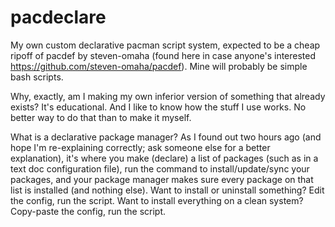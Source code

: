 # pacdeclare
My own custom declarative pacman script system, expected to be a cheap ripoff of pacdef by steven-omaha (found here in case anyone's interested https://github.com/steven-omaha/pacdef). Mine will probably be simple bash scripts.

Why, exactly, am I making my own inferior version of something that already exists? It's educational. And I like to know how the stuff I use works. No better way to do that than to make it myself.

What is a declarative package manager? As I found out two hours ago (and hope I'm re-explaining correctly; ask someone else for a better explanation), it's where you make (declare) a list of packages (such as in a text doc configuration file), run the command to install/update/sync your packages, and your package manager makes sure every package on that list is installed (and nothing else). Want to install or uninstall something? Edit the config, run the script. Want to install everything on a clean system? Copy-paste the config, run the script.
